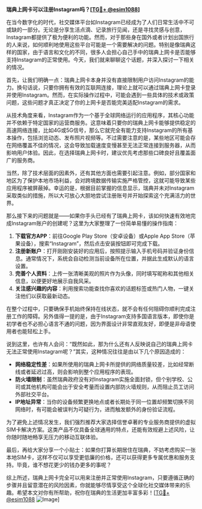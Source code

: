 **瑞典上网卡可以注册Instagram吗？[[TG💪+ @esim1088](https://t.me/s/esim1088)]**

在当今数字化的时代，社交媒体平台如Instagram已经成为了人们日常生活中不可或缺的一部分。无论是分享生活点滴、记录旅行见闻，还是寻找灵感与创意，Instagram都提供了极为便利的功能。然而，对于那些身在国外或者计划出国旅行的人来说，如何顺利地使用这些平台可能是一个需要解决的问题。特别是像瑞典这样的国家，由于语言和文化的不同，很多人会担心自己手中的瑞典上网卡是否能够支持Instagram的正常使用。今天，我们就来聊聊这个话题，并深入探讨一下相关的情况。

首先，让我们明确一点：瑞典上网卡本身并没有直接限制用户访问Instagram的能力。换句话说，只要你拥有有效的互联网连接，理论上就可以通过瑞典上网卡登录并使用Instagram。然而，在实际操作过程中，可能会遇到一些具体的技术或政策问题，这些问题才真正决定了你的上网卡是否能完美适配Instagram的需求。

从技术角度来看，Instagram作为一个基于全球网络运行的应用程序，其核心功能并不依赖于特定国家的运营商服务。这意味着只要你的瑞典上网卡能够提供稳定的高速网络连接，比如4G或5G信号，那么它就完全有能力支持Instagram的所有基本操作，包括浏览动态、发布照片视频等。不过需要注意的是，某些地区可能会存在网络覆盖不佳的情况，这会导致加载速度变慢甚至无法正常连接到服务器，从而影响用户体验。因此，在选择瑞典上网卡时，建议优先考虑那些口碑良好且覆盖面广的服务商。

当然，除了技术层面的因素外，还有其他方面也需要引起注意。例如，部分国家和地区为了保护本地市场利益，会对跨境数据传输实施严格管控，这就可能导致某些应用程序被屏蔽掉。幸运的是，根据目前掌握的信息显示，瑞典并未对Instagram采取类似的措施，所以大可放心大胆地尝试注册账号并开始探索这个充满活力的世界。

那么接下来的问题就是——如果你手头已经有了瑞典上网卡，该如何快速有效地完成Instagram账户的创建呢？这里为大家整理了一份简单易懂的操作指南：

1. **下载官方APP**：前往Google Play Store（安卓设备）或Apple App Store（苹果设备），搜索“Instagram”，然后点击安装按钮即可完成下载。
2. **注册新账户**：打开刚刚安装好的应用后，按照提示输入手机号码并验证身份信息。通常情况下，系统会自动检测当前设备所在位置，并据此生成默认的语言设置。
3. **完善个人资料**：上传一张清晰美观的照片作为头像，同时填写昵称和其他相关信息，以便更好地展示自我风采。
4. **关注感兴趣的内容**：利用搜索功能查找你喜欢的话题标签或热门人物，一键关注他们以获取最新动态。

在整个过程中，只要确保手机始终保持在线状态，就不会有任何阻碍你顺利完成注册工作的障碍。另外值得一提的是，由于Instagram支持多国语言版本，即使你是初学者也不必担心语言不通的问题，因为界面设计非常直观友好，即便是非母语使用者也能轻松上手。

说到这里，也许有人会问：“既然如此，那为什么还有人反映说自己的瑞典上网卡无法正常使用Instagram呢？”其实，这种情况往往是由以下几个原因造成的：

- **网络稳定性差**：如果所使用的瑞典上网卡所提供的网络质量较差，比如经常断线或者延迟过高，则会影响到整个应用程序的表现。
- **防火墙限制**：虽然瑞典政府没有对Instagram实施全面封锁，但个别学校、公司或其他机构可能会出于安全考量而设置内部防火墙规则，从而阻止员工访问外部社交平台。
- **IP地址异常**：当你的设备频繁更换地点或者长期处于同一位置却频繁切换不同网络时，有可能会被误判为可疑行为，进而触发额外的身份验证流程。

为了避免上述情况发生，我们强烈推荐大家选择信誉卓著的专业服务商提供的虚拟SIM卡解决方案。这类产品不仅具备全球通用的特点，还能有效规避上述风险，让你随时随地畅享无压力的移动互联体验。

最后，再给大家分享一个小贴士：如果你打算长期居住在瑞典，不妨考虑购买一张本地SIM卡，这样不仅可以享受更低廉的价格，还可以获得更多专属优惠和服务支持。毕竟，谁不想花更少的钱办更多的事呢？

综上所述，瑞典上网卡完全可以用来注册并正常使用Instagram，只要遵循正确的步骤并且留意潜在的风险因素，你就能够尽情享受这个全球化社交媒体带来的乐趣。希望本文对你有所帮助，祝你在瑞典的生活更加丰富多彩！[[TG💪+ @esim1088](https://t.me/s/esim1088) ![Image](https://i.postimg.cc/4NQfJmqS/Snipaste-2025-05-13-00-14-12.png)]